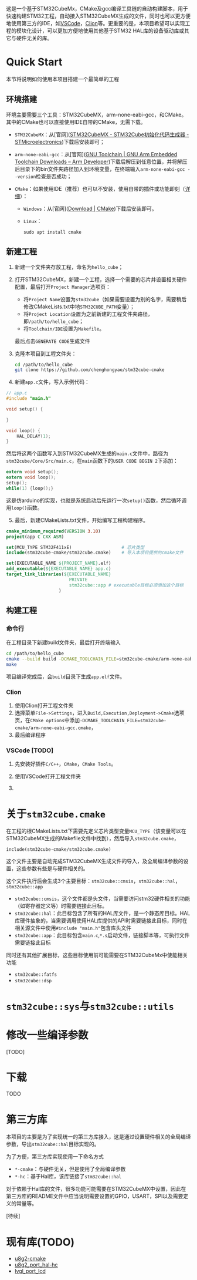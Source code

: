 这是一个基于STM32CubeMx，CMake及gcc编译工具链的自动构建脚本，用于快速构建STM32工程，自动接入STM32CubeMX生成的文件，同时也可以更方便地使用第三方的IDE，如[VSCode]()，[Clion]()等。更重要的是，本项目希望可以实现工程的模块化设计，可以更加方便地使用其他基于STM32 HAL库的设备驱动库或其它与硬件无关的库。

# Quick Start

本节将说明如何使用本项目搭建一个最简单的工程

## 环境搭建

环境主要需要三个工具：STM32CubeMX，arm-none-eabi-gcc，和CMake。其中的CMake也可以直接使用IDE自带的CMake，无需下载。

- `STM32CubeMX`：从[官网]([STM32CubeMX - STM32Cube初始化代码生成器 - STMicroelectronics](https://www.st.com/zh/development-tools/stm32cubemx.html))下载后安装即可；

- `arm-none-eabi-gcc`：从[官网]([GNU Toolchain | GNU Arm Embedded Toolchain Downloads – Arm Developer](https://developer.arm.com/tools-and-software/open-source-software/developer-tools/gnu-toolchain/gnu-rm/downloads))下载后解压到任意位置，并将解压后目录下的bin文件夹路径加入到环境变量，在终端输入`arm-none-eabi-gcc --version`检查是否成功；

- `CMake`：如果使用IDE（推荐）也可以不安装，使用自带的插件或功能即刻（[详细]()）：

  - `Windows`：从[官网]([Download | CMake](https://cmake.org/download/))下载后安装即可。

  - `Linux`：

    ```
    sudo apt install cmake
    ```

## 新建工程

1. 新建一个文件夹存放工程，命名为`hello_cube`；

2. 打开STM32CubeMX，新建一个工程，选择一个需要的芯片并设置相关硬件配置，最后打开`Project Manager`选项页：

   - 将`Project Name`设置为`stm32cube`（如果需要设置为别的名字，需要稍后修改CMakeLists.txt中地`STM32CUBE_PATH`变量）；
   - 将`Project Location`设置为之前新建的工程文件夹路径，即`/path/to/hello_cube`；
   - 将`Toolchain/IDE`设置为`Makefile`。

   最后点击`GENERATE CODE`生成文件

3. 克隆本项目到工程文件夹：

   ```bash
   cd /path/to/hello_cube
   git clone https://github.com/chenghongyao/stm32cube-cmake 
   ```

4. 新建`app.c`文件，写入示例代码：

```c
// app.c
#include "main.h"

void setup() {
    
}

void loop() {
    HAL_DELAY(1);
}
```

然后将这两个函数写入到STM32CubeMX生成的`main.c`文件中，路径为`stm32cube/Core/Src/main.c`，在`main`函数下的`USER CODE BEGIN 2`下添加：

```c
extern void setup();
extern void loop();
setup();
while(1) {loop();}
```

这是仿arduino的实现，也就是系统启动后先运行一次`setup()`函数，然后循环调用`loop()`函数。

5. 最后，新建CMakeLists.txt文件，开始编写工程构建程序。

```cmake
cmake_minimum_required(VERSION 3.10)
project(app C CXX ASM)

set(MCU_TYPE STM32F411xE)					# 芯片类型
include(stm32cube-cmake/stm32cube.cmake)	# 导入本项目提供的cmake文件

set(EXECUTABLE_NAME ${PROJECT_NAME}.elf)
add_executable(${EXECUTABLE_NAME} app.c)
target_link_libraries(${EXECUTABLE_NAME} 
                        PRIVATE 
                        stm32cube::app # executable目标必须添加这个目标
        			)
```

##  构建工程

### 命令行

在工程目录下新建build文件夹，最后打开终端输入

```bash
cd /path/to/hello_cube
cmake --build build -DCMAKE_TOOLCHAIN_FILE=stm32cube-cmake/arm-none-eabi-gcc.cmake
make
```

项目编译完成后，会`build`目录下生成`app.elf`文件。

### Clion

1. 使用Clion打开工程文件夹
2. 选择菜单`File->Settings`，进入`Build,Execution,Deployment->Cmake`选项页，在`CMake options`中添加`-DCMAKE_TOOLCHAIN_FILE=stm32cube-cmake/arm-none-eabi-gcc.cmake`，
3. 最后编译程序



### VSCode [TODO]

1. 先安装好插件`C/C++`，`CMake`，`CMake Tools`。

2. 使用VSCode打开工程文件夹
3. 

# 关于`stm32cube.cmake`

在工程的根CMakeLists.txt下需要先定义芯片类型变量`MCU_TYPE`（该变量可以在STM32CubeMX生成的Makefile文件中找到），然后导入`stm32cube.cmake`，

```
include(stm32cube-cmake/stm32cube.cmake)
```

这个文件主要是自动完成STM32CubeMX生成文件的导入，及全局编译参数的设置，这些参数有些是与硬件相关的。

这个文件执行后会生成3个主要目标：`stm32cube::cmsis`，`stm32cube::hal`，`stm32cube::app`

- `stm32cube::cmsis`，这个文件都是头文件，当需要访问stm32硬件相关的功能（如寄存器定义等）时需要链接此目标。
- `stm32cube::hal`：此目标包含了所有的HAL库文件，是一个静态库目标。HAL库硬件抽象的，当需要调用使用HAL库提供的API时需要链接此目标，同时在相关源文件中使用`#include "main.h"`包含库头文件
- `stm32cube::app`：此目标包含`main.c`,`*.s`启动文件，链接脚本等，可执行文件需要链接此目标

同时还有其他扩展目标，这些目标使用前可能需要在STM32CubeMx中使能相关功能

- `stm32cube::fatfs`
- `stm32cube::dsp`

# `stm32cube::sys`与`stm32cube::utils`





# 修改一些编译参数

[TODO]



# 下载

TODO



# 第三方库

本项目的主要是为了实现统一的第三方库接入，这是通过设置硬件相关的全局编译参数，导出`stm32cube::hal`目标实现的。

为了方便，第三方库实现使用一下命名方式

- `*-cmake`：与硬件无关，但是使用了全局编译参数
- `*-hc`：基于Hal库，该库链接了`stm32cube::hal`

对于依赖于Hal库的文件，很多功能可能需要在STM32CubeMX中设置，因此在第三方库的README文件中应当说明需要设置的GPIO，USART，SPI以及需要定义的常量等。

[待续]

# 现有库(TODO)

- [u8g2-cmake]()
- [u8g2_port_hal-hc]()
- [lvgl_port_lcd]()
